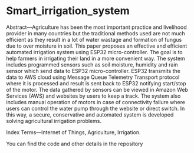 # Smart_irrigation_system

Abstract—Agriculture has been the most important practice
and livelihood provider in many countries but the traditional
methods used are not much efficient as they result in a lot of water
wastage and formation of fungus due to over moisture in soil. This
paper proposes an effective and efficient automated irrigation
system using ESP32 micro-controller. The goal is to help farmers
in irrigating their land in a more convenient way. The system
includes programmed sensors such as soil moisture, humidity and
rain sensor which send data to ESP32 micro-controller. ESP32
transmits the data to AWS cloud using Message Queue Telemetry
Transport protocol where it is processed and result is sent back
to ESP32 notifying start/stop of the motor. The data gathered
by sensors can be viewed in Amazon Web Services (AWS) and
websites by users to keep a track. The system also includes
manual operation of motors in case of connectivity failure where
users can control the water pump through the website or direct
switch. In this way, a secure, conservative and automated system
is developed solving agricultural irrigation problems.

Index Terms—Internet of Things, Agriculture, Irrigation.

You can find the code and other details in the repository
